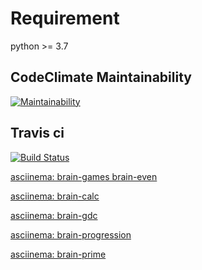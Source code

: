 # Requirement

python >= 3.7

## CodeClimate Maintainability

[![Maintainability](https://api.codeclimate.com/v1/badges/d8d8ba9440c8786c2ccf/maintainability)](https://codeclimate.com/github/hikarikumo/python-project-lvl1/maintainability)

## Travis ci

[![Build Status](https://app.travis-ci.com/hikarikumo/python-project-lvl1.svg?branch=master)](https://app.travis-ci.com/hikarikumo/python-project-lvl1)

[asciinema: brain-games brain-even](https://asciinema.org/a/nXTbcSbtql2NXpV1edZi0POIi)

[asciinema: brain-calc](https://asciinema.org/a/aA7CoVuGeXxsU9iaJBjPHpilo)

[asciinema: brain-gdc](https://asciinema.org/a/gCn5l27ClWDhbfdGY5wbFOAK8)

[asciinema: brain-progression](https://asciinema.org/a/JPKROcOUfDbYedkCZ47qE0v1H)

[asciinema: brain-prime](https://asciinema.org/a/ut7f5bqDzWlYMJT0lKSNOG57u)
